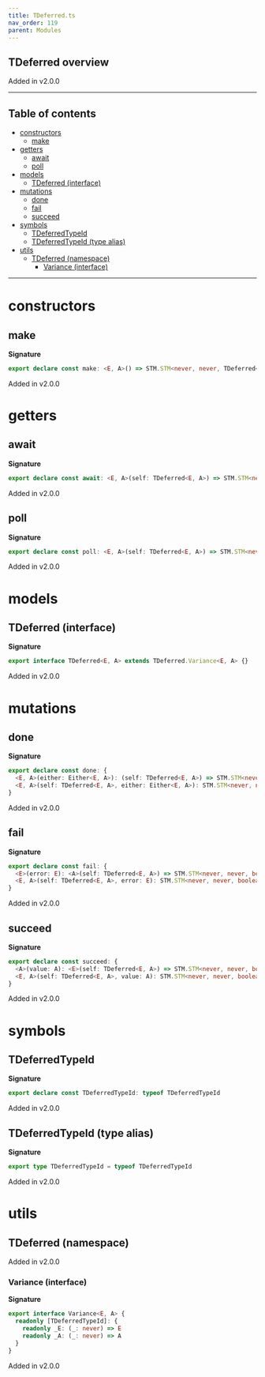 ```yaml
---
title: TDeferred.ts
nav_order: 119
parent: Modules
---
```


## TDeferred overview

Added in v2.0.0

---

<h2 class="text-delta">Table of contents</h2>

- [constructors](#constructors)
  - [make](#make)
- [getters](#getters)
  - [await](#await)
  - [poll](#poll)
- [models](#models)
  - [TDeferred (interface)](#tdeferred-interface)
- [mutations](#mutations)
  - [done](#done)
  - [fail](#fail)
  - [succeed](#succeed)
- [symbols](#symbols)
  - [TDeferredTypeId](#tdeferredtypeid)
  - [TDeferredTypeId (type alias)](#tdeferredtypeid-type-alias)
- [utils](#utils)
  - [TDeferred (namespace)](#tdeferred-namespace)
    - [Variance (interface)](#variance-interface)

---

# constructors

## make

**Signature**

```ts
export declare const make: <E, A>() => STM.STM<never, never, TDeferred<E, A>>
```

Added in v2.0.0

# getters

## await

**Signature**

```ts
export declare const await: <E, A>(self: TDeferred<E, A>) => STM.STM<never, E, A>
```

Added in v2.0.0

## poll

**Signature**

```ts
export declare const poll: <E, A>(self: TDeferred<E, A>) => STM.STM<never, never, Option.Option<Either<E, A>>>
```

Added in v2.0.0

# models

## TDeferred (interface)

**Signature**

```ts
export interface TDeferred<E, A> extends TDeferred.Variance<E, A> {}
```

Added in v2.0.0

# mutations

## done

**Signature**

```ts
export declare const done: {
  <E, A>(either: Either<E, A>): (self: TDeferred<E, A>) => STM.STM<never, never, boolean>
  <E, A>(self: TDeferred<E, A>, either: Either<E, A>): STM.STM<never, never, boolean>
}
```

Added in v2.0.0

## fail

**Signature**

```ts
export declare const fail: {
  <E>(error: E): <A>(self: TDeferred<E, A>) => STM.STM<never, never, boolean>
  <E, A>(self: TDeferred<E, A>, error: E): STM.STM<never, never, boolean>
}
```

Added in v2.0.0

## succeed

**Signature**

```ts
export declare const succeed: {
  <A>(value: A): <E>(self: TDeferred<E, A>) => STM.STM<never, never, boolean>
  <E, A>(self: TDeferred<E, A>, value: A): STM.STM<never, never, boolean>
}
```

Added in v2.0.0

# symbols

## TDeferredTypeId

**Signature**

```ts
export declare const TDeferredTypeId: typeof TDeferredTypeId
```

Added in v2.0.0

## TDeferredTypeId (type alias)

**Signature**

```ts
export type TDeferredTypeId = typeof TDeferredTypeId
```

Added in v2.0.0

# utils

## TDeferred (namespace)

Added in v2.0.0

### Variance (interface)

**Signature**

```ts
export interface Variance<E, A> {
  readonly [TDeferredTypeId]: {
    readonly _E: (_: never) => E
    readonly _A: (_: never) => A
  }
}
```

Added in v2.0.0
